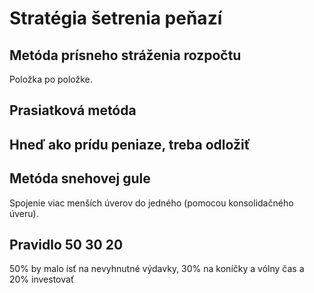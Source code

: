 # Stratégia šetrenia peňazí

## Metóda prísneho stráženia rozpočtu

Položka po položke.

## Prasiatková metóda

## Hneď ako prídu peniaze, treba odložiť

## Metóda snehovej gule

Spojenie viac menších úverov do jedného (pomocou konsolidačného úveru).

## Pravidlo 50 30 20

50% by malo ísť na nevyhnutné výdavky, 30% na koníčky a vólny čas a 20% investovať

